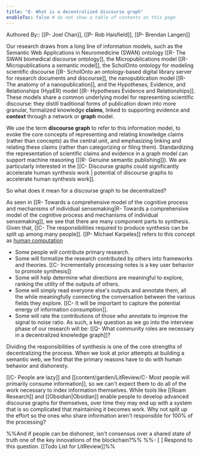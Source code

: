 ```yaml
---
title: "Q- What is a decentralized discourse graph"
enableToc: false # do not show a table of contents on this page
---
```


Authored By:: [[P- Joel Chan]], [[P- Rob Haisfield]], [[P- Brendan Langen]]

Our research draws from a long line of information models, such as the Semantic Web Applications in Neuromedicine (SWAN) ontology [[R- The SWAN biomedical discourse ontology]], the Micropublications model [[R- Micropublications a semantic model]], the ScholOnto ontology for modeling scientific discourse [[R- ScholOnto an ontology-based digital library server for research documents and discourse]], the nanopublication model [[R- The anatomy of a nanopublication]], and the Hypotheses, Evidence, and Relationships (HypER) model [[R- Hypotheses Evidence and Relationships]]. These models share a common underlying model for representing scientific discourse: they distill traditional forms of publication down into more granular, formalized knowledge **claims**, linked to supporting evidence and **context** through a network or **graph** model. 

We use the term **discourse graph** to refer to this information model, to evoke the core concepts of representing and relating knowledge claims (rather than concepts) as the central unit, and emphasizing linking and relating these claims (rather than categorizing or filing them). Standardizing the representation of scientific claims and evidence in a graph model can support machine reasoning ([[R- Genuine semantic publishing]]). We are particularly interested in the [[C- Discourse graphs could significantly accelerate human synthesis work | potential of discourse graphs to accelerate human synthesis work]]. 

So what does it mean for a discourse graph to be decentralized?

As seen in [[R- Towards a comprehensive model of the cognitive process and mechanisms of individual sensemaking|R- Towards a comprehensive model of the cognitive process and mechanisms of individual sensemaking]], we see that there are many component parts to synthesis. Given that, [[C- The responsibilities required to produce synthesis can be split up among many people]]. [[P- Michael Karpeles]] refers to this concept as [human computation](https://twitter.com/mekarpeles/status/1440886235917164546?s=20)
- Some people will contribute primary research. 
- Some will formalize the research contributed by others into frameworks and theories. [[C- Incrementally processing notes is a key user behavior to promote synthesis]]
- Some will help determine what directions are meaningful to explore, ranking the utility of the outputs of others.
- Some will simply read everyone else's outputs and annotate them, all the while meaningfully connecting the conversation between the various fields they explore. [[C- It will be important to capture the potential energy of information consumption]]. 
- Some will rate the contributions of those who annotate to improve the signal to noise ratio. As such, a key question as we go into the interview phase of our research will be: [[Q- What community roles are necessary in a decentralized knowledge graph]]?

Dividing the responsibilities of synthesis is one of the core strengths of decentralizing the process. When we look at prior attempts at building a semantic web, we find that the primary reasons have to do with human behavior and dishonesty.

[[C- People are lazy]] and [[content/garden/LitReview/C- Most people will primarily consume information]], so we can't expect them to do all of the work necessary to index information themselves. While tools like [[Roam Research]] and [[Obsidian|Obsidian]] enable people to develop advanced discourse graphs for themselves, over time they may end up with a system that is so complicated that maintaining it becomes work. Why not split up the effort so the ones who share information aren't responsible for 100% of the processing?

%%And if people can be dishonest, isn't consensus over a shared state of truth one of the key innovations of the blockchain?%%
%%- [ ] Respond to this question. [[Todo List for LitReview]]%%
